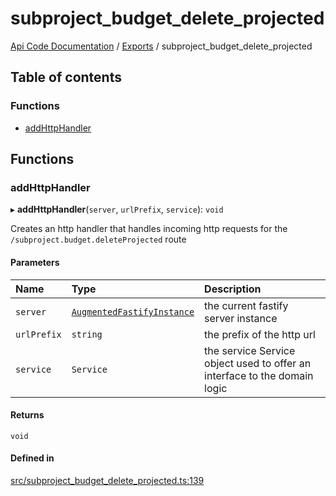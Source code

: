# subproject\_budget\_delete\_projected
[Api Code Documentation](../README.md) / [Exports](../modules.md) / subproject\_budget\_delete\_projected

## Table of contents

### Functions

- [addHttpHandler](subproject_budget_delete_projected.md#addhttphandler)

## Functions

### addHttpHandler

▸ **addHttpHandler**(`server`, `urlPrefix`, `service`): `void`

Creates an http handler that handles incoming http requests for the `/subproject.budget.deleteProjected` route

#### Parameters

| Name | Type | Description |
| :------ | :------ | :------ |
| `server` | [`AugmentedFastifyInstance`](../interfaces/types.AugmentedFastifyInstance.md) | the current fastify server instance |
| `urlPrefix` | `string` | the prefix of the http url |
| `service` | `Service` | the service Service object used to offer an interface to the domain logic |

#### Returns

`void`

#### Defined in

[src/subproject_budget_delete_projected.ts:139](https://github.com/openkfw/TruBudget/blob/92640998/api/src/subproject_budget_delete_projected.ts#L139)
